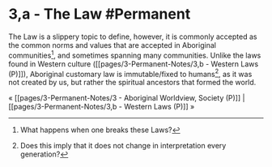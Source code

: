 # 3,a - The Law #Permanent 
The Law is a slippery topic to define, however, it is commonly accepted as the common norms and values that are accepted in Aboriginal communities[^1], and sometimes spanning many communities. Unlike the laws found in Western culture ([[pages/3-Permanent-Notes/3,b - Western Laws (P)]]), Aboriginal customary law is immutable/fixed to humans[^2], as it was not created by us, but rather the spiritual ancestors that formed the world.

« [[pages/3-Permanent-Notes/3 - Aboriginal Worldview, Society (P)]] | [[pages/3-Permanent-Notes/3,b - Western Laws (P)]] »

[^1]: What happens when one breaks these Laws?
[^2]: Does this imply that it does not change in interpretation every generation?